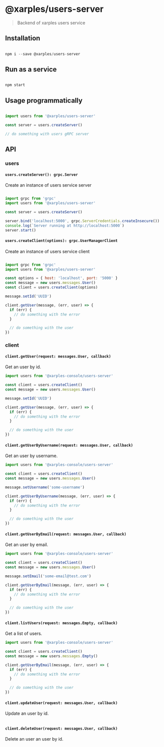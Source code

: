 # @xarples/users-server

> Backend of xarples users service

## Installation

```js

npm i --save @xarples/users-server

```

## Run as a service

```js

npm start

```

## Usage programmatically

```js

import users from '@xarples/users-server'

const server = users.createServer()

// do something with users gRPC server

```

## API

### users

#### `users.createServer(): grpc.Server`

Create an instance of users service server

```js

import grpc from 'grpc'
import users from '@xarples/users-server'

const server = users.createServer()

server.bind('localhost:5000', grpc.ServerCredentials.createInsecure())
console.log(`Server running at http://localhost:5000`)
server.start()

```

#### `users.createClient(options): grpc.UserManagerClient`

Create an instance of users service client

```js

import grpc from 'grpc'
import users from '@xarples/users-server'

const options = { host: 'localhost', port: '5000' }
const message = new users.messages.User()
const client = users.createClient(options)

message.setId('UUID')

client.getUser(message, (err, user) => {
  if (err) {
    // do something with the error
  }

  // do something with the user
})

```

### client

#### `client.getUser(request: messages.User, callback)`

Get an user by id.

```js
import users from '@xarples-console/users-server'

const client = users.createClient()
const message = new users.messages.User()

message.setId('UUID')

client.getUser(message, (err, user) => {
  if (err) {
    // do something with the error
  }

  // do something with the user
})

```

#### `client.getUserByUsername(request: messages.User, callback)`

Get an user by username.

```js
import users from '@xarples-console/users-server'

const client = users.createClient()
const message = new users.messages.User()

message.setUsername('some-username')

client.getUserByUsername(message, (err, user) => {
  if (err) {
    // do something with the error
  }

  // do something with the user
})

```

#### `client.getUserByEmail(request: messages.User, callback)`

Get an user by email.

```js
import users from '@xarples-console/users-server'

const client = users.createClient()
const message = new users.messages.User()

message.setEmail('some-email@test.com')

client.getUserByEmail(message, (err, user) => {
  if (err) {
    // do something with the error
  }

  // do something with the user
})

```

#### `client.listUsers(request: messages.Empty, callback)`

Get a list of users.

```js
import users from '@xarples-console/users-server'

const client = users.createClient()
const message = new users.messages.Empty()

client.getUserByEmail(message, (err, user) => {
  if (err) {
    // do something with the error
  }

  // do something with the user
})

```

#### `client.updateUser(request: messages.User, callback)`

Update an user by id.

```js
```

#### `client.deleteUser(request: messages.User, callback)`

Delete an user an user by id.

```js
```

